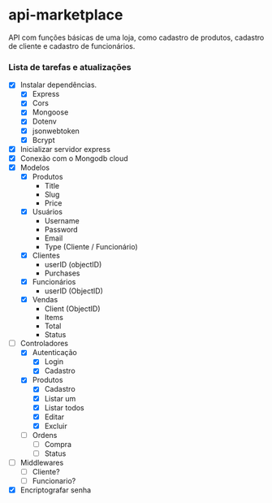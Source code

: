 # api-marketplace

API com funções básicas de uma loja, como cadastro de produtos, cadastro de cliente e cadastro de funcionários.

### Lista de tarefas e atualizações

- [x] Instalar dependências.
  - [x] Express
  - [x] Cors
  - [x] Mongoose
  - [x] Dotenv
  - [x] jsonwebtoken
  - [x] Bcrypt
- [x] Inicializar servidor express
- [x] Conexão com o Mongodb cloud
- [x] Modelos
  - [x] Produtos
    - Title
    - Slug
    - Price
  - [x] Usuários
    - Username
    - Password
    - Email
    - Type (Cliente / Funcionário)
  - [x] Clientes
    - userID (objectID)
    - Purchases
  - [x] Funcionários
    - userID (ObjectID)
  - [x] Vendas
    - Client (ObjectID)
    - Items
    - Total
    - Status
- [ ] Controladores
  - [x] Autenticação
    - [x] Login
    - [x] Cadastro
  - [x] Produtos
    - [x] Cadastro
    - [x] Listar um
    - [x] Listar todos
    - [x] Editar
    - [x] Excluir
  - [ ] Ordens
    - [ ] Compra
    - [ ] Status
- [ ] Middlewares
  - [ ] Cliente?
  - [ ] Funcionario?
- [x] Encriptografar senha
